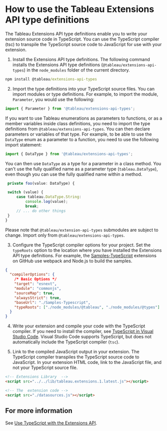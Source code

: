 # How to use the Tableau Extensions API type definitions

The Tableau Extensions API type definitions enable you to write your extension source code in
TypeScript. You can use the TypeScript compiler (tsc) to transpile the TypeScript source code to
JavaScript for use with your extension.

1.  Install the Extensions API type definitions. The following command installs the Extensions API
    type definitions (`@tableau/extensions-api-types`) in the `node_modules` folder of the current
    directory.

```cmd
npm install @tableau/extensions-api-types
```

2.  Import the type definitions into your TypeScript source files. You can import modules or type
    definitions. For example, to import the module, `Parameter`, you would use the following:

```javascript
import { Parameter } from '@tableau/extensions-api-types';
```

If you want to use Tableau enumerations as parameters to functions, or as a member variables inside
class definitions, you need to import the type definitions from `@tableau/extensions-api-types`. You
can then declare parameters or variables of that type. For example, to be able to use the `DataType`
enum as a parameter to a function, you need to use the following import statement:

```javascript
import { DataType } from '@tableau/extensions-api-types';
```

You can then use `DataType` as a type for a parameter in a class method. You can't use the fully
qualified name as a parameter type (`tableau.DataType`), even though you can use the fully qualified
name within a method.

```javascript
 private foo(value: DataType) {

 switch (value) {
     case tableau.DataType.String:
         console.log(value);
         break;
     // ... do other things
 }
}

```

Please note that `@tableau/extension-api-types` submodules are subject to change. Import only from
`@tableau/extensions-api-types`.

3.  Configure the TypeScript compiler options for your project. Set the `typeRoots` option to the
    location where you have installed the Extensions API type definitions. For example, the
    [Samples-TypeScript](https://github.com/tableau/extensions-api/tree/master/Samples-Typescript?=target="_blank")
    extensions on GitHub use webpack and Node.js to build the samples.

```json
{
  "compilerOptions": {
    /* Basic Options */
    "target": "esnext",
    "module": "commonjs",
    "sourceMap": true,
    "alwaysStrict": true,
    "baseUrl": "./Samples-Typescript",
    "typeRoots": ["./node_modules/@tableau", "./node_modules/@types"]
  }
}
```

4.  Write your extension and compile your code with the TypeScript compiler. If you need to install
    the compiler, see
    [TypeScript in Visual Studio Code](https://code.visualstudio.com/docs/languages/typescript?=target="_blank").
    Visual Studio Code supports TypeScript, but does not automatically include the TypeScript
    compiler (`tsc`).

5)  Link to the compiled JavaScript output in your extension. The TypeScript compiler transpiles the
    TypeScript source code to JavaScript. In your extension HTML code, link to the JavaScript file,
    and not your TypeScript source file.

```html
<!-- Extensions Library  -->
<script src="../../lib/tableau.extensions.1.latest.js"></script>

<!-- The  extension code -->
<script src="./datasources.js"></script>
```

## For more information

See
[Use TypeScript with the Extensions API](https://tableau.github.io/extensions-api/docs/trex_typescript.html).
